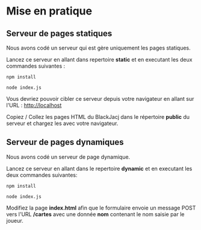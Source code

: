 # Mise en pratique


## Serveur de pages statiques

Nous avons codé un serveur qui est gère uniquement les pages statiques.

Lancez ce serveur en allant dans repertoire **static** et en executant les deux commandes suivantes :

    npm install
    
    node index.js

Vous devriez pouvoir cibler ce serveur depuis votre navigateur en allant sur l'URL : [http://localhost](http://localhost)

Copiez / Collez les pages HTML du BlackJacj dans le répertoire **public** du serveur et chargez les avec votre navigateur.

## Serveur de pages dynamiques

Nous avons codé un serveur de page dynamique.

Lancez ce serveur en allant dans le repertoire **dynamic** et en executant les deux commandes suivantes:

    npm install

    node index.js

Modifiez la page **index.html** afin que le formulaire envoie un message POST vers l'URL **/cartes** avec une donnée **nom** contenant le nom saisie par le joueur.

